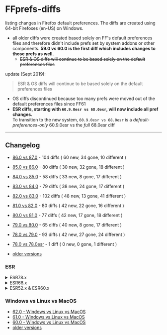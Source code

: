 # FFprefs-diffs
listing changes in Firefox default preferences. The diffs are created using 64-bit Firefoxes (en-US) on Windows.

* all older diffs were created based solely on FF's default preferences files and therefore didn't include prefs
set by system addons or other components. **59.0 vs 60.0 is the first diff which includes changes to those prefs as well.**
  * ~~ESR & OS diffs will continue to be based solely on the default preferences files~~

update (Sept 2019):

> ESR & OS diffs will continue to be based solely on the default preferences files

* OS diffs discontinued because too many prefs were moved out of the default preferences files since FF61
* **ESR diffs, starting with `60.9.0esr vs 68.0esr`, will now include all pref changes. <br>**
To transition to the new system, `60.9.0esr vs 68.0esr` is a *default-preferences-only* 60.9.0esr vs the *full* 68.0esr diff

___

## Changelog

* [86.0 vs 87.0](https://github.com/earthlng/FFprefs-diffs/blob/master/diffs/8x/diff-v86.0-vs-v87.0.log.js "86.0 vs 87.0") - 104 diffs ( 60 new, 34 gone, 10 different )
 
* [85.0 vs 86.0](https://github.com/earthlng/FFprefs-diffs/blob/master/diffs/8x/diff-v85.0-vs-v86.0.log.js "85.0 vs 86.0") - 80 diffs ( 30 new, 32 gone, 18 different )

* [84.0 vs 85.0](https://github.com/earthlng/FFprefs-diffs/blob/master/diffs/8x/diff-v84.0-vs-v85.0.log.js "84.0 vs 85.0") - 58 diffs ( 33 new, 8 gone, 17 different )

* [83.0 vs 84.0](https://github.com/earthlng/FFprefs-diffs/blob/master/diffs/8x/diff-v83.0-vs-v84.0.log.js "83.0 vs 84.0") - 79 diffs ( 38 new, 24 gone, 17 different )

* [82.0 vs 83.0](https://github.com/earthlng/FFprefs-diffs/blob/master/diffs/8x/diff-v82.0-vs-v83.0.log.js "82.0 vs 83.0") - 102 diffs ( 48 new, 13 gone, 41 different )

* [81.0 vs 82.0](https://github.com/earthlng/FFprefs-diffs/blob/master/diffs/8x/diff-v81.0-vs-v82.0.log.js "81.0 vs 82.0") - 80 diffs ( 42 new, 22 gone, 16 different )

* [80.0 vs 81.0](https://github.com/earthlng/FFprefs-diffs/blob/master/diffs/8x/diff-v80.0-vs-v81.0.log.js "80.0 vs 81.0") - 77 diffs ( 42 new, 17 gone, 18 different )

* [79.0 vs 80.0](https://github.com/earthlng/FFprefs-diffs/blob/master/diffs/8x/diff-v79.0-vs-v80.0.log.js "79.0 vs 80.0") - 65 diffs ( 40 new, 8 gone, 17 different )

* [78.0 vs 79.0](https://github.com/earthlng/FFprefs-diffs/blob/master/diffs/7x/diff-v78.0-vs-v79.0.log.js "78.0 vs 79.0") - 93 diffs ( 42 new, 27 gone, 24 different )

* [78.0 vs 78.0esr](https://github.com/earthlng/FFprefs-diffs/blob/master/diffs/7x/diff-v78.0-vs-v78.0esr.log.js "78.0 vs 78.0 ESR") - 1 diff ( 0 new, 0 gone, 1 different )

* [older versions](https://github.com/earthlng/FFprefs-diffs/tree/master/diffs)


### ESR

<details><summary>ESR78.x</summary><p>

* [78.7.0esr vs 78.8.0esr](https://github.com/earthlng/FFprefs-diffs/blob/master/diffs/ESR/diff-v78.7.0esr-vs-v78.8.0esr.log.js "78.7.0esr vs 78.8.0esr") - 3 diffs ( 1 new, 0 gone, 2 different )

* 78.6.0esr vs 78.7.0esr - no changes

* [78.5.0esr vs 78.6.0esr](https://github.com/earthlng/FFprefs-diffs/blob/master/diffs/ESR/diff-v78.5.0esr-vs-v78.6.0esr.log.js "78.5.0esr vs 78.6.0esr") - 1 diff ( 0 new, 0 gone, 1 different )

* [78.4.0esr vs 78.5.0esr](https://github.com/earthlng/FFprefs-diffs/blob/master/diffs/ESR/diff-v78.4.0esr-vs-v78.5.0esr.log.js "78.4.0esr vs 78.5.0esr") - 1 diff ( 1 new, 0 gone, 0 different )

* 78.3.0esr vs 78.4.0esr - no changes

* 78.2.0esr vs 78.3.0esr - no changes

* [78.1.0esr vs 78.2.0esr](https://github.com/earthlng/FFprefs-diffs/blob/master/diffs/ESR/diff-v78.1.0esr-vs-v78.2.0esr.log.js "78.1.0esr vs 78.2.0esr") - 4 diffs ( 1 new, 0 gone, 3 different )

* [78.0esr vs 78.1.0esr](https://github.com/earthlng/FFprefs-diffs/blob/master/diffs/ESR/diff-v78.0esr-vs-v78.1.0esr.log.js "78.0esr vs 78.1.0esr") - 6 diffs ( 3 new, 2 gone, 1 different )

* [68.12.0esr vs 78.0esr](https://github.com/earthlng/FFprefs-diffs/blob/master/diffs/ESR/diff-v68.12.0esr-vs-v78.0esr.log.js "68.12.0esr vs 78.0esr") - 1093 diffs ( 762 new, 214 gone, 117 different )

</p></details>

<details><summary>ESR68.x</summary><p>

* 68.11.0esr vs 68.12.0esr - no changes

* 68.10.0esr vs 68.11.0esr - no changes

* 68.9.0esr vs 68.10.0esr - no changes

* 68.8.0esr vs 68.9.0esr - no changes

* [68.7.0esr vs 68.8.0esr](https://github.com/earthlng/FFprefs-diffs/blob/master/diffs/ESR/diff-v68.7.0esr-vs-v68.8.0esr.log.js "68.7.0esr vs 68.8.0esr") - 1 diff ( 0 new, 0 gone, 1 different )

* 68.6.0esr vs 68.7.0esr - no changes

* 68.5.0esr vs 68.6.0esr - no changes

* 68.4.0esr vs 68.5.0esr - no changes

* [68.3.0esr vs 68.4.0esr](https://github.com/earthlng/FFprefs-diffs/blob/master/diffs/ESR/diff-v68.3.0esr-vs-v68.4.0esr.log.js "68.3.0esr vs 68.4.0esr") - 2 diffs ( 1 new, 0 gone, 1 different )

* [68.2.0esr vs 68.3.0esr](https://github.com/earthlng/FFprefs-diffs/blob/master/diffs/ESR/diff-v68.2.0esr-vs-v68.3.0esr.log.js "68.2.0esr vs 68.3.0esr") - 2 diffs ( 0 new, 0 gone, 2 different )

* 68.1.0esr vs 68.2.0esr - no changes

* [68.0esr vs 68.1.0esr](https://github.com/earthlng/FFprefs-diffs/blob/master/diffs/ESR/diff-v68.0esr-vs-v68.1.0esr.log.js "68.0esr vs 68.1.0esr") - 8 diffs ( 7 new, 0 gone, 1 different )

* [60.9.0esr vs 68.0esr](https://github.com/earthlng/FFprefs-diffs/blob/master/diffs/ESR/diff-v60.9.0esr-vs-v68.0esr-full.log.js "60.9.0esr vs 68.0esr") - 1083 diffs ( 675 new, 328 gone, 80 different )

</p></details>

<details><summary>ESR52.x & ESR60.x</summary><p>

* 60.8.0esr vs 60.9.0esr - no changes

* [60.7.0esr vs 60.8.0esr](https://github.com/earthlng/FFprefs-diffs/blob/master/diffs/ESR/diff-v60.7.0esr-vs-v60.8.0esr.log.js "60.7.0esr vs 60.8.0esr") - 13 diffs ( 1 new, 12 gone, 0 different )

* 60.6.0esr vs 60.7.0esr - no changes

* [60.5.0esr vs 60.6.0esr](https://github.com/earthlng/FFprefs-diffs/blob/master/diffs/ESR/diff-v60.5.0esr-vs-v60.6.0esr.log.js "60.5.0esr vs 60.6.0esr") - 8 diffs ( 1 new, 0 gone, 7 different )

* 60.4.0esr vs 60.5.0esr - no changes

* 60.3.0esr vs 60.4.0esr - no changes

* 60.2.0esr vs 60.3.0esr - no changes

* 60.1.0esr vs 60.2.0esr - no changes

* [60.0esr vs 60.1.0esr](https://github.com/earthlng/FFprefs-diffs/blob/master/diffs/ESR/diff-v60.0esr-vs-v60.1.0esr.log.js "60.0esr vs 60.1.0esr") - 3 diffs ( 0 new, 1 gone, 2 different )

* [52.9.0esr vs 60.0esr](https://github.com/earthlng/FFprefs-diffs/blob/master/diffs/ESR/diff-v52.9.0esr-vs-v60.0esr.log.js "52.9.0esr vs 60.0esr") - 1203 diffs ( 674 new, 322 gone, 207 different )

* 52.8.0esr vs 52.9.0esr - no changes

* 52.7.0esr vs 52.8.0esr - no changes

* [52.6.0esr vs 52.7.0esr](https://github.com/earthlng/FFprefs-diffs/blob/master/diffs/ESR/diff-v52.6.0esr-vs-v52.7.0esr.log.js "52.6.0esr vs 52.7.0esr") - 2 diffs ( 0 new, 1 gone, 1 different )

* [52.5.0esr vs 52.6.0esr](https://github.com/earthlng/FFprefs-diffs/blob/master/diffs/ESR/diff-v52.5.0esr-vs-v52.6.0esr.log.js "52.5.0esr vs 52.6.0esr") - 5 diffs ( 1 new, 1 gone, 3 different )

* 52.4.0esr vs 52.5.0esr - no changes

* 52.3.0esr vs 52.4.0esr - no changes

* [52.2.0esr vs 52.3.0esr](https://github.com/earthlng/FFprefs-diffs/blob/master/diffs/ESR/diff-v52.2.0esr-vs-v52.3.0esr.log.js "52.2.0esr vs 52.3.0esr") - 1 diff ( 0 new, 0 gone, 1 different )

* [52.1.0esr vs 52.2.0esr](https://github.com/earthlng/FFprefs-diffs/blob/master/diffs/ESR/diff-v52.1.0esr-vs-v52.2.0esr.log.js "52.1.0esr vs 52.2.0esr") - 3 diffs ( 3 new, 0 gone, 0 different )
  
* [52.0esr vs 52.1.0esr](https://github.com/earthlng/FFprefs-diffs/blob/master/diffs/ESR/diff-v52.0esr-vs-v52.1.0esr.log.js "52.0esr vs 52.1.0esr") - 2 diffs ( 0 new, 0 gone, 2 different )

</p></details>

### Windows vs Linux vs MacOS

* [62.0 - Windows vs Linux vs MacOS](https://earthlng.github.io/FFprefs-diffs/Firefox-v62.0.html)
* [61.0 - Windows vs Linux vs MacOS](https://earthlng.github.io/FFprefs-diffs/Firefox-v61.0.html)
* [60.0 - Windows vs Linux vs MacOS](https://earthlng.github.io/FFprefs-diffs/Firefox-v60.0.html)
* [older versions](https://earthlng.github.io/FFprefs-diffs/index.html)

